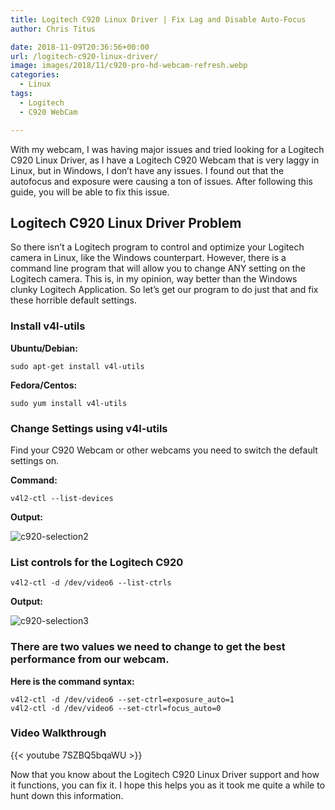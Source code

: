 ```yaml
---
title: Logitech C920 Linux Driver | Fix Lag and Disable Auto-Focus
author: Chris Titus

date: 2018-11-09T20:36:56+00:00
url: /logitech-c920-linux-driver/
image: images/2018/11/c920-pro-hd-webcam-refresh.webp
categories:
  - Linux
tags:
  - Logitech
  - C920 WebCam

---
```

With my webcam, I was having major issues and tried looking for a Logitech C920 Linux Driver, as I have a Logitech C920 Webcam that is very laggy in Linux, but in Windows, I don&#8217;t have any issues. I found out that the autofocus and exposure were causing a ton of issues. After following this guide, you will be able to fix this issue. <!--more-->

## Logitech C920 Linux Driver Problem

So there isn&#8217;t a Logitech program to control and optimize your Logitech camera in Linux, like the Windows counterpart. However, there is a command line program that will allow you to change ANY setting on the Logitech camera. This is, in my opinion, way better than the Windows clunky Logitech Application. So let&#8217;s get our program to do just that and fix these horrible default settings.

### Install v4l-utils

**Ubuntu/Debian:**
  
`sudo apt-get install v4l-utils`
  
**Fedora/Centos:**
  
`sudo yum install v4l-utils`

### Change Settings using v4l-utils

Find your C920 Webcam or other webcams you need to switch the default settings on.

**Command:**
  
`v4l2-ctl --list-devices`
  
**Output:**
  
![c920-selection2](/images/2018/11/Selection_002.webp)

### List controls for the Logitech C920

`v4l2-ctl -d /dev/video6 --list-ctrls`
  
**Output:**
  
![c920-selection3](/images/2018/11/Selection_003.webp)

### There are two values we need to change to get the best performance from our webcam.

**Here is the command syntax:**
  
`v4l2-ctl -d /dev/video6 --set-ctrl=exposure_auto=1`  
`v4l2-ctl -d /dev/video6 --set-ctrl=focus_auto=0`

### Video Walkthrough

{{< youtube 7SZBQ5bqaWU >}}  

Now that you know about the Logitech C920 Linux Driver support and how it functions, you can fix it. I hope this helps you as it took me quite a while to hunt down this information.

